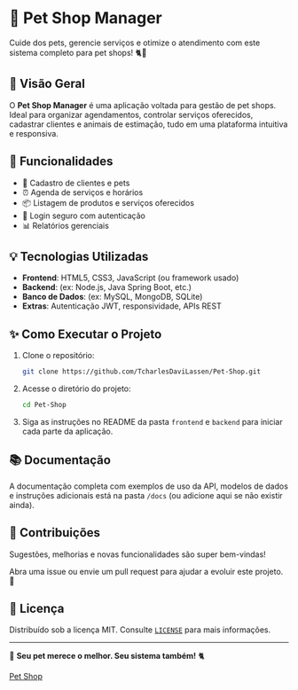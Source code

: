 # 🐾 Pet Shop Manager

Cuide dos pets, gerencie serviços e otimize o atendimento com este sistema completo para pet shops! 🐈🐶

## 📅 Visão Geral
O **Pet Shop Manager** é uma aplicação voltada para gestão de pet shops. Ideal para organizar agendamentos, controlar serviços oferecidos, cadastrar clientes e animais de estimação, tudo em uma plataforma intuitiva e responsiva.

## 🚀 Funcionalidades
- 💼 Cadastro de clientes e pets
- ⏰ Agenda de serviços e horários
- 📦 Listagem de produtos e serviços oferecidos
- 🔐 Login seguro com autenticação
- 📊 Relatórios gerenciais

## 💡 Tecnologias Utilizadas
- **Frontend**: HTML5, CSS3, JavaScript (ou framework usado)
- **Backend**: (ex: Node.js, Java Spring Boot, etc.)
- **Banco de Dados**: (ex: MySQL, MongoDB, SQLite)
- **Extras**: Autenticação JWT, responsividade, APIs REST

## ✨ Como Executar o Projeto
1. Clone o repositório:
   ```bash
   git clone https://github.com/TcharlesDaviLassen/Pet-Shop.git
   ```
2. Acesse o diretório do projeto:
   ```bash
   cd Pet-Shop
   ```
3. Siga as instruções no README da pasta `frontend` e `backend` para iniciar cada parte da aplicação.

## 📚 Documentação
A documentação completa com exemplos de uso da API, modelos de dados e instruções adicionais está na pasta `/docs` (ou adicione aqui se não existir ainda).

## 🙌 Contribuições
Sugestões, melhorias e novas funcionalidades são super bem-vindas!

Abra uma issue ou envie um pull request para ajudar a evoluir este projeto. 🌟

## 📜 Licença
Distribuído sob a licença MIT. Consulte [`LICENSE`](LICENSE) para mais informações.

---

🐶 **Seu pet merece o melhor. Seu sistema também!** 🐈

[Pet Shop](<https://tcharlesdavilassen.github.io/Pet-Shop/>)

